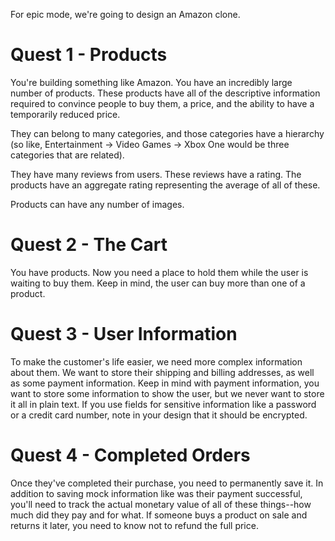 For epic mode, we're going to design an Amazon clone.

# Quest 1 - Products

You're building something like Amazon. You have an incredibly large number of products. These products have all of the descriptive information required to convince people to buy them, a price, and the ability to have a temporarily reduced price.

They can belong to many categories, and those categories have a hierarchy (so like, Entertainment -> Video Games -> Xbox One would be three categories that are related).

They have many reviews from users. These reviews have a rating. The products have an aggregate rating representing the average of all of these.

Products can have any number of images.

# Quest 2 - The Cart

You have products. Now you need a place to hold them while the user is waiting to buy them. Keep in mind, the user can buy more than one of a product.

# Quest 3 - User Information

To make the customer's life easier, we need more complex information about them. We want to store their shipping and billing addresses, as well as some payment information. Keep in mind with payment information, you want to store some information to show the user, but we never want to store it all in plain text. If you use fields for sensitive information like a password or a credit card number, note in your design that it should be encrypted.

# Quest 4 - Completed Orders

Once they've completed their purchase, you need to permanently save it. In addition to saving mock information like was their payment successful, you'll need to track the actual monetary value of all of these things--how much did they pay and for what. If someone buys a product on sale and returns it later, you need to know not to refund the full price.
